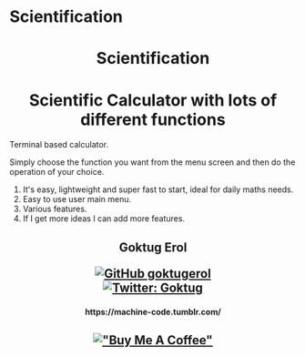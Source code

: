 # Scientification

<h1 align='center'>  Scientification </h1>

<h1 align='center'> Scientific Calculator with lots of different functions </h1> 
Terminal based calculator.

Simply choose the function you want from the menu screen and then do the operation of your choice.



1) It's easy, lightweight and super fast to start, ideal for daily maths needs.
2) Easy to use user main menu.
3) Various features.
4) If I get more ideas I can add more features.



<h2 align='center'>
Goktug Erol

[![GitHub goktugerol](https://img.shields.io/badge/GitHub-100000?style=for-the-badge&logo=github&logoColor=white)](https://github.com/goktugerol)  
[![Twitter: Goktug](https://img.shields.io/badge/Twitter-1DA1F2?style=for-the-badge&logo=twitter&logoColor=white)](https://twitter.com/ge_dev_) </h2>
  
<h4 align='center'>
<h4 align='center'>
https://machine-code.tumblr.com/ </h4>

<h2 align='center'>

[!["Buy Me A Coffee"](https://www.buymeacoffee.com/assets/img/custom_images/orange_img.png)](https://www.buymeacoffee.com/cyber9unk) </h2>

